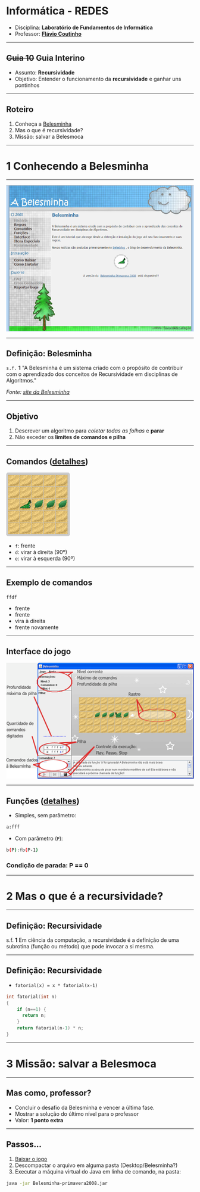 # Informática - REDES

- Disciplina: **Laboratório de Fundamentos de Informática**
- Professor: **[Flávio Coutinho](mailto:coutinho@decom.cefetmg.br)**

---

## ~~Guia 10~~ Guia Interino

- Assunto: **Recursividade**
- Objetivo: Entender o funcionamento da **recursividade** e ganhar uns pontinhos

---

## Roteiro

1. Conheça a [Belesminha](http://homepages.dcc.ufmg.br/~flavioro/belesminha/index.html)
1. Mas o que é recursividade?
1. Missão: salvar a Belesmoca


---

# **1** Conhecendo a **Belesminha**

---

![Uma tela do site da Belesminha](images/belesminha.png)

---

## Definição: Belesminha

`s.f.` **1** "A Belesminha é um sistema criado com o propósito de contribuir com o
aprendizado dos conceitos de Recursividade em disciplinas de Algoritmos."

_Fonte: [site da Belesminha](http://homepages.dcc.ufmg.br/~flavioro/belesminha/index.html)_

---

## Objetivo

1. Descrever um algoritmo para _coletar todas as folhas_ e **parar**
1. Não exceder os **limites de comandos e pilha**

---

## Comandos ([detalhes](http://homepages.dcc.ufmg.br/~flavioro/belesminha/comandos.htm))

![Tela do jogo Belesminha mostrando a Belesminha e algumas folhas em seu caminho](images/belesminha-tela1.gif)

- `f`: frente
- `d`: virar à direita (90º)
- `e`: virar à esquerda (90º)

---

## Exemplo de comandos

```
ffdf
```

- frente
- frente
- vira à direita
- frente novamente

---

## Interface do jogo

![Tela do jogo Belesminha mostrando a interface](images/belesminha-interface.gif)

---

## Funções ([detalhes](http://homepages.dcc.ufmg.br/~flavioro/belesminha/funcoes.htm))

- Simples, sem parâmetro:
```bash
a:fff
```
- Com parâmetro (`P`):
```bash
b(P):fb(P-1)
```

### Condição de parada: P == 0

---

# **2** Mas o que é a **recursividade**?

---

## Definição: Recursividade

s.f. **1** Em ciência da computação, a recursividade é a definição de uma
subrotina (função ou método) que pode invocar a si mesma.

---

## Definição: Recursividade

- `fatorial(x) = x * fatorial(x-1)`
```C
int fatorial(int n)
{
    if (n==1) {
      return n;
    }
    return fatorial(n-1) * n;
}
```

---

# **3** Missão: salvar a Belesmoca

---

## Mas como, professor?

- Concluir o desafio da Belesminha e vencer a última fase.
- Mostrar a solução do último nível para o professor
- Valor: **1 ponto extra**

---

## Passos...

1. [Baixar o jogo](http://homepages.dcc.ufmg.br/~flavioro/belesminha/comobaixar.htm)
1. Descompactar o arquivo em alguma pasta (Desktop/Belesminha?)
1. Executar a máquina virtual do Java em linha de comando, na pasta:
```bash
java -jar Belesminha-primavera2008.jar
```
